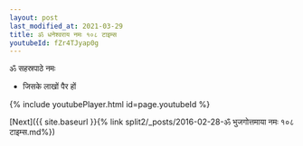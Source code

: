 ```yaml
---
layout: post
last_modified_at: 2021-03-29
title: ॐ धनेश्वराय नमः १०८ टाइम्स
youtubeId: fZr4TJyap0g
---
```

 
 
 ॐ सहस्रपाठे नमः  
 
 -  जिसके लाखों पैर हों 
 
  
 
  
 
 
 
 
 
 


{% include youtubePlayer.html id=page.youtubeId %}
 
[Next]({{ site.baseurl }}{% link  split2/_posts/2016-02-28-ॐ भुजगोत्तमाया नमः १०८ टाइम्स.md%})
 
